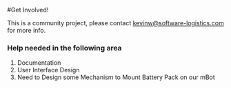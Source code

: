 #Get Involved!

This is a community project, please contact kevinw@software-logistics.com for more info.

### Help needed in the following area
1. Documentation
2. User Interface Design
3. Need to Design some Mechanism to Mount Battery Pack on our mBot